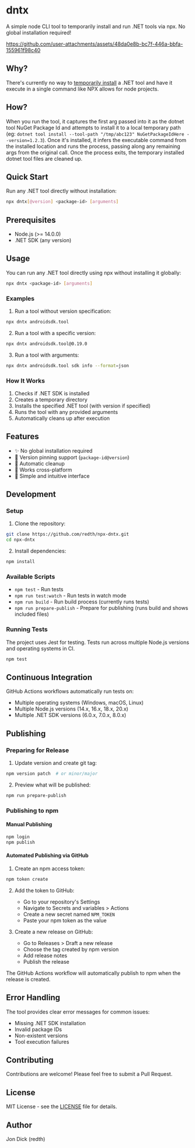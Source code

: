 # dntx

A simple node CLI tool to temporarily install and run .NET tools via npx. No global installation required!


https://github.com/user-attachments/assets/48da0e8b-bc7f-446a-bbfa-155961f98c40


## Why?
There's currently no way to [temporarily install](https://github.com/dotnet/sdk/issues/47517) a .NET tool and have it execute in a single command like NPX allows for node projects.  

## How?
When you run the tool, it captures the first arg passed into it as the dotnet tool NuGet Package Id and attempts to install it to a local temporary path (eg: `dotnet tool install --tool-path "/tmp/abc123" NuGetPackageIdHere --version=1.2.3`).  Once it's installed, it infers the executable command from the installed location and runs the process, passing along any remaining args from the original call.  Once the process exits, the temporary installed dotnet tool files are cleaned up.

## Quick Start

Run any .NET tool directly without installation:

```bash
npx dntx[@version] <package-id> [arguments]
```

## Prerequisites

- Node.js (>= 14.0.0)
- .NET SDK (any version)

## Usage

You can run any .NET tool directly using npx without installing it globally:

```bash
npx dntx <package-id> [arguments]
```

### Examples

1. Run a tool without version specification:
```bash
npx dntx androidsdk.tool
```

2. Run a tool with a specific version:
```bash
npx dntx androidsdk.tool@0.19.0
```

3. Run a tool with arguments:
```bash
npx dntx androidsdk.tool sdk info --format=json
```

### How It Works

1. Checks if .NET SDK is installed
2. Creates a temporary directory
3. Installs the specified .NET tool (with version if specified)
4. Runs the tool with any provided arguments
5. Automatically cleans up after execution

## Features

- ✨ No global installation required
- 🎯 Version pinning support (`package-id@version`)
- 🧹 Automatic cleanup
- 🔄 Works cross-platform
- 🚀 Simple and intuitive interface

## Development

### Setup

1. Clone the repository:
```bash
git clone https://github.com/redth/npx-dntx.git
cd npx-dntx
```

2. Install dependencies:
```bash
npm install
```

### Available Scripts

- `npm test` - Run tests
- `npm run test:watch` - Run tests in watch mode
- `npm run build` - Run build process (currently runs tests)
- `npm run prepare-publish` - Prepare for publishing (runs build and shows included files)

### Running Tests

The project uses Jest for testing. Tests run across multiple Node.js versions and operating systems in CI.

```bash
npm test
```

## Continuous Integration

GitHub Actions workflows automatically run tests on:
- Multiple operating systems (Windows, macOS, Linux)
- Multiple Node.js versions (14.x, 16.x, 18.x, 20.x)
- Multiple .NET SDK versions (6.0.x, 7.0.x, 8.0.x)

## Publishing

### Preparing for Release

1. Update version and create git tag:
```bash
npm version patch  # or minor/major
```

2. Preview what will be published:
```bash
npm run prepare-publish
```

### Publishing to npm

#### Manual Publishing
```bash
npm login
npm publish
```

#### Automated Publishing via GitHub

1. Create an npm access token:
```bash
npm token create
```

2. Add the token to GitHub:
   - Go to your repository's Settings
   - Navigate to Secrets and variables > Actions
   - Create a new secret named `NPM_TOKEN`
   - Paste your npm token as the value

3. Create a new release on GitHub:
   - Go to Releases > Draft a new release
   - Choose the tag created by npm version
   - Add release notes
   - Publish the release

The GitHub Actions workflow will automatically publish to npm when the release is created.

## Error Handling

The tool provides clear error messages for common issues:

- Missing .NET SDK installation
- Invalid package IDs
- Non-existent versions
- Tool execution failures

## Contributing

Contributions are welcome! Please feel free to submit a Pull Request.

## License

MIT License - see the [LICENSE](LICENSE) file for details.

## Author

Jon Dick (redth) 
